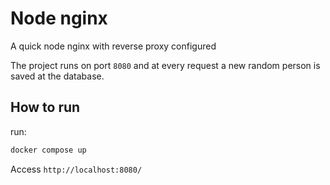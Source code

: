 # Node nginx

A quick node nginx with reverse proxy configured

The project runs on port `8080` and at every request a new random person is saved at the database.

## How to run

run:

```bash
docker compose up
```

Access `http://localhost:8080/`
